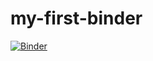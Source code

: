 # my-first-binder

[![Binder](https://mybinder.org/badge_logo.svg)](https://mybinder.org/v2/gh/RoccoHauptkornTUM/my-first-binder/HEAD)
